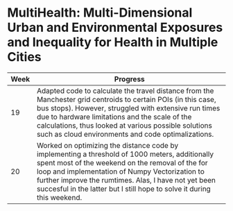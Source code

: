 # MultiHealth: Multi-Dimensional Urban and Environmental Exposures and Inequality for Health in Multiple Cities

| Week | Progress |
|----------|----------|
| 19 | Adapted code to calculate the travel distance from the Manchester grid centroids to certain POIs (in this case, bus stops). However, struggled with extensive run times due to hardware limitations and the scale of the calculations, thus looked at various possible solutions such as cloud environments and code optimalizations. |
| 20 | Worked on optimizing the distance code by implementing a threshold of 1000 meters, additionally spent most of the weekend on the removal of the for loop and implementation of Numpy Vectorization to further improve the rumtimes. Alas, I have not yet been succesful in the latter but I still hope to solve it during this weekend.  |
